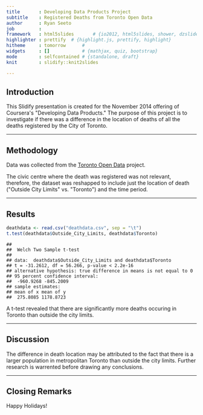 ```yaml
---
title       : Developing Data Products Project
subtitle    : Registered Deaths from Toronto Open Data
author      : Ryan Seeto
job         : 
framework   : html5slides       # {io2012, html5slides, shower, dzslides, ...}
highlighter : prettify  # {highlight.js, prettify, highlight}
hitheme     : tomorrow      # 
widgets     : []            # {mathjax, quiz, bootstrap}
mode        : selfcontained # {standalone, draft}
knit        : slidify::knit2slides

---
```


## Introduction
This Slidify presentation is created for the November 2014 offering of Coursera's "Developing Data Products."  The purpose of this project is to investigate if there was a difference in the location of deaths of all the deaths registered by the City of Toronto.

---

## Methodology
Data was collected from the [Toronto Open Data](http://www1.toronto.ca/wps/portal/contentonly?vgnextoid=7c4da9552dbfe310VgnVCM10000071d60f89RCRD&vgnextchannel=1a66e03bb8d1e310VgnVCM10000071d60f89RCRD) project.   

The civic centre where the death was registered was not relevant, therefore, the dataset was reshapped to include just the location of death ("Outside City Limits" vs. "Toronto") and the time period.

---

## Results

```r
deathdata <- read.csv("deathdata.csv", sep = "\t")
t.test(deathdata$Outside_City_Limits, deathdata$Toronto)
```

```
## 
## 	Welch Two Sample t-test
## 
## data:  deathdata$Outside_City_Limits and deathdata$Toronto
## t = -31.2612, df = 56.266, p-value < 2.2e-16
## alternative hypothesis: true difference in means is not equal to 0
## 95 percent confidence interval:
##  -960.9268 -845.2009
## sample estimates:
## mean of x mean of y 
##  275.8085 1178.8723
```

A t-test revealed that there are significantly more deaths occuring in Toronto than outside the city limits.

---

## Discussion

The difference in death location may be attributed to the fact that there is a larger population in metropolitan Toronto than outside the city limits.  Further research is warrented before drawing any conclusions.

---

## Closing Remarks

Happy Holidays!


